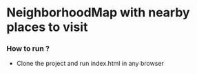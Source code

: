 # NeighborhoodMap with nearby places to visit

### How to run ?

* Clone the project and run index.html in any browser 
